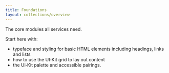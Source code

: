 ```yaml
---
title: Foundations
layout: collections/overview
---
```


<p class="abstract">The core modules all services need.</p>

Start here with:

- typeface and styling for basic HTML elements including headings, links and lists
- how to use the UI&#8209;Kit grid to lay out content
- the UI&#8209;Kit palette and accessible pairings.
